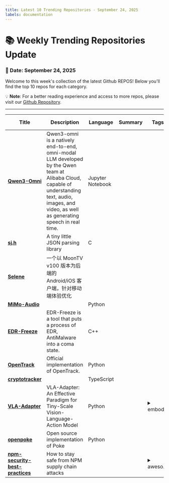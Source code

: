 ```yaml
---
title: Latest 10 Trending Repositories - September 24, 2025
labels: documentation
---
```

# 📚 Weekly Trending Repositories Update

### 📅 Date: September 24, 2025

Welcome to this week's collection of the latest Github REPOS! Below you'll find the top 10 repos for each category.

💡 **Note**: For a better reading experience and access to more repos, please visit our [Github Repository](https://github.com/marc-ko/daily-trending-repo).

---

| **Title** | **Description** | **Language** | **Summary** | **Tags** | **Stars Count** |
| --- | --- | --- | --- | --- | --- |
| **[Qwen3-Omni](https://github.com/QwenLM/Qwen3-Omni)** | Qwen3-omni is a natively end-to-end, omni-modal LLM developed by the Qwen team at Alibaba Cloud, capable of understanding text, audio, images, and video, as well as generating speech in real time. | Jupyter Notebook |  |  | 1560 |
| **[sj.h](https://github.com/rxi/sj.h)** | A tiny little JSON parsing library | C |  |  | 1037 |
| **[Selene](https://github.com/MoonTechLab/Selene)** | 一个以 MoonTV v100 版本为后端的 Android/iOS 客户端，针对移动端体验优化 |  |  |  | 729 |
| **[MiMo-Audio](https://github.com/XiaomiMiMo/MiMo-Audio)** |  | Python |  |  | 647 |
| **[EDR-Freeze](https://github.com/TwoSevenOneT/EDR-Freeze)** | EDR-Freeze is a tool that puts a process of EDR, AntiMalware into a coma state. | C++ |  |  | 391 |
| **[OpenTrack](https://github.com/GalaxyGeneralRobotics/OpenTrack)** | Official implementation of OpenTrack. | Python |  |  | 330 |
| **[cryptotracker](https://github.com/0xcomp/cryptotracker)** |  | TypeScript |  |  | 280 |
| **[VLA-Adapter](https://github.com/OpenHelix-Team/VLA-Adapter)** | VLA-Adapter: An Effective Paradigm for Tiny-Scale Vision-Language-Action Model | Python |  | <details><summary>embod...</summary><p>embodied-ai, robotics, vision-language-action-model</p></details> | 277 |
| **[openpoke](https://github.com/shlokkhemani/openpoke)** | Open source implementation of Poke  | Python |  |  | 213 |
| **[npm-security-best-practices](https://github.com/bodadotsh/npm-security-best-practices)** | How to stay safe from NPM supply chain attacks |  |  | <details><summary>aweso...</summary><p>awesome, deno, javascript, list, nodejs, npm, pnpm, security, yarn</p></details> | 190 |

